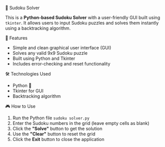 🧩 Sudoku Solver

This is a **Python-based Sudoku Solver** with a user-friendly GUI built using `tkinter`.
It allows users to input Sudoku puzzles and solves them instantly using a backtracking algorithm.

📌 Features

- Simple and clean graphical user interface (GUI)
- Solves any valid 9x9 Sudoku puzzle
- Built using Python and Tkinter
- Includes error-checking and reset functionality

 🛠️ Technologies Used

- Python 🐍
- Tkinter for GUI
- Backtracking algorithm

 🎮 How to Use

1. Run the Python file `sudoku solver.py`
2. Enter the Sudoku numbers in the grid (leave empty cells as blank)
3. Click the **"Solve"** button to get the solution
4. Use the **"Clear"** button to reset the grid
5. Click the **Exit** button to close the application
